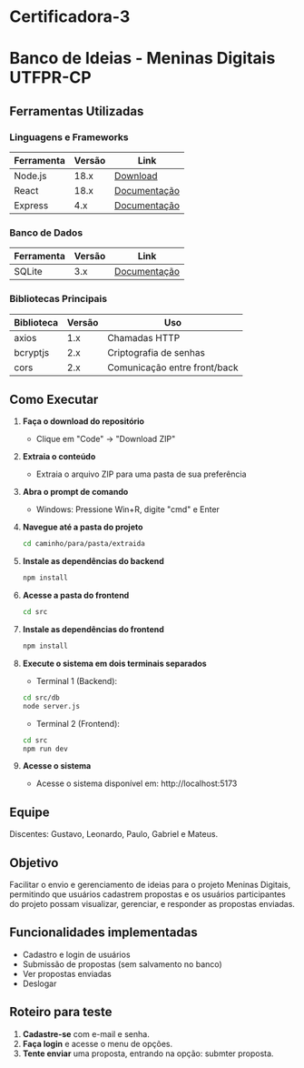 # Certificadora-3

# Banco de Ideias - Meninas Digitais UTFPR-CP

##  Ferramentas Utilizadas

### Linguagens e Frameworks
| Ferramenta       | Versão | Link                          |
|------------------|--------|-------------------------------|
| Node.js          | 18.x   | [Download](https://nodejs.org/) |
| React            | 18.x   | [Documentação](https://reactjs.org/) |
| Express          | 4.x    | [Documentação](https://expressjs.com/) |

### Banco de Dados
| Ferramenta       | Versão | Link                          |
|------------------|--------|-------------------------------|
| SQLite           | 3.x    | [Documentação](https://www.sqlite.org/) |

### Bibliotecas Principais
| Biblioteca       | Versão | Uso                           |
|------------------|--------|-------------------------------|
| axios            | 1.x    | Chamadas HTTP                 |
| bcryptjs         | 2.x    | Criptografia de senhas        |
| cors             | 2.x    | Comunicação entre front/back  |

##  Como Executar

1. **Faça o download do repositório**
   - Clique em "Code" → "Download ZIP"

2. **Extraia o conteúdo**
   - Extraia o arquivo ZIP para uma pasta de sua preferência

3. **Abra o prompt de comando**
   - Windows: Pressione Win+R, digite "cmd" e Enter

4. **Navegue até a pasta do projeto**
   ```bash
   cd caminho/para/pasta/extraida

5. **Instale as dependências do backend**
   ```bash
   npm install

6. **Acesse a pasta do frontend**
   ```bash
   cd src

7. **Instale as dependências do frontend**
   ```bash
   npm install

8. **Execute o sistema em dois terminais separados**
   - Terminal 1 (Backend):
    ```bash
    cd src/db
    node server.js
    ```
   - Terminal 2 (Frontend):
    ```bash
    cd src
    npm run dev
   ```

9. **Acesse o sistema**
   - Acesse o sistema disponível em: http://localhost:5173

## Equipe  
Discentes: Gustavo, Leonardo, Paulo, Gabriel e Mateus.  

## Objetivo  
Facilitar o envio e gerenciamento de ideias para o projeto Meninas Digitais, permitindo que usuários cadastrem propostas e os usuários participantes do projeto possam
visualizar, gerenciar, e responder as propostas enviadas.

## Funcionalidades implementadas  
- Cadastro e login de usuários
- Submissão de propostas (sem salvamento no banco)
- Ver propostas enviadas 
- Deslogar

## Roteiro para teste

1. **Cadastre-se** com e-mail e senha.  
2. **Faça login** e acesse o menu de opções.  
3. **Tente enviar** uma proposta, entrando na opção: submter proposta.
